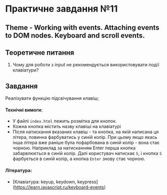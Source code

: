 # Практичне завдання №11

## Theme - Working with events. Attaching events to DOM nodes. Keyboard and scroll events.

## Теоретичне питання

1. Чому для роботи з input не рекомендується використовувати події клавіатури?



## Завдання

Реалізувати функцію підсвічування клавіш;

#### Технічні вимоги:
- У файлі `index.html` лежить розмітка для кнопок.
- Кожна кнопка містить назву клавіші на клавіатурі
- Після натискання вказаних клавіш - та кнопка, на якій написана ця літера, повинна фарбуватись у синій колір.
При цьому якщо якась інша літера вже раніше була пофарбована в синій колір - вона стає чорною.
Наприклад за натисканням Enter перша кнопка забарвлюється в синій колір. Далі користувач натискає `S`, і кнопка `S`
фарбується в синій колір, а кнопка `Enter` знову стає чорною.

#### Література:
- [Клавіатура: keyup, keydown, keypress] (https://learn.javascript.ru/keyboard-events)

<!-- ## Теоретический вопрос

1. Почему для работы с input не рекомендуется использовать события клавиатуры?

## Задание

Реализовать функцию подсветки нажимаемых клавиш

#### Технические требования:
- В файле `index.html` лежит разметка для кнопок. 
- Каждая кнопка содержит в себе название клавиши на клавиатуре
- По нажатию указанных клавиш - та кнопка, на которой написана эта буква, должна окрашиваться в синий цвет. 
При этом, если какая-то другая буква уже ранее была окрашена в синий цвет - она становится черной. 
Например по нажатию `Enter` первая кнопка окрашивается в синий цвет. Далее, пользователь нажимает `S`, и кнопка `S` 
окрашивается в синий цвет, а кнопка `Enter` опять становится черной.

#### Литература:
-  [Клавиатура: keyup, keydown, keypress](https://learn.javascript.ru/keyboard-events )  -->